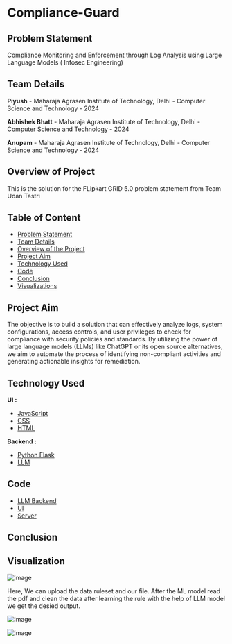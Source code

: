 # Compliance-Guard

## Problem Statement 

Compliance Monitoring and Enforcement through Log Analysis using Large Language Models ( Infosec Engineering)

## Team Details 

**Piyush** - Maharaja Agrasen Institute of Technology, Delhi - Computer Science and Technology - 2024

**Abhishek Bhatt** - Maharaja Agrasen Institute of Technology, Delhi - Computer Science and Technology - 2024

**Anupam** - Maharaja Agrasen Institute of Technology, Delhi - Computer Science and Technology - 2024

## Overview of Project

This is the solution for the FLipkart GRID 5.0 problem statement from Team Udan Tastri

## Table of Content

* [Problem Statement](https://github.com/piyush033/Compliance-Guard#problem-statement)
* [Team Details](https://github.com/piyush033/Compliance-Guard#team-details)
* [Overview of the Project](https://github.com/piyush033/Compliance-Guard#overview-of-project)
* [Project Aim](https://github.com/piyush033/Compliance-Guard#project-aim)
* [Technology Used](https://github.com/piyush033/Compliance-Guard#technology-used)
* [Code](https://github.com/piyush033/Compliance-Guard#code)
* [Conclusion](https://github.com/piyush033/Compliance-Guard#conclusion)
* [Visualizations](https://github.com/piyush033/Compliance-Guard#visualization)

## Project Aim 

The objective is to build a solution that can effectively analyze logs, system configurations,
access controls, and user privileges to check for compliance with security policies and
standards. By utilizing the power of large language models (LLMs) like ChatGPT or its open
source alternatives, we aim to automate the process of identifying non-compliant activities and
generating actionable insights for remediation.

## Technology Used

**UI :**
* [JavaScript](https://github.com/piyush033/Compliance-Guard/blob/main/UI/grid.js)
* [CSS](https://github.com/piyush033/Compliance-Guard/blob/main/UI/grid.css)
* [HTML](https://github.com/piyush033/Compliance-Guard/blob/main/UI/grid.html)

**Backend :** 
* [Python Flask](https://github.com/piyush033/Compliance-Guard/blob/main/Server/app.py)
* [LLM](https://github.com/piyush033/Compliance-Guard/blob/main/gd.ipynb)

## Code

* [LLM Backend](https://github.com/piyush033/Compliance-Guard/blob/main/gd.ipynb)
* [UI](https://github.com/piyush033/Compliance-Guard/tree/main/UI)
* [Server](https://github.com/piyush033/Compliance-Guard/blob/main/Server/app.py)

## Conclusion


## Visualization

![image](https://github.com/piyush033/Compliance-Guard/assets/100412728/84bc3803-8f01-493f-9a7d-c5b3aea17d9c)

Here, We can upload the data ruleset and our file.
After the ML model read the pdf and clean the data after learning the rule with the help of LLM model we get the desied output.

![image](https://github.com/piyush033/Compliance-Guard/assets/100412728/9388ab5a-e286-4837-a380-1609464b7360)

![image](https://github.com/piyush033/Compliance-Guard/assets/100412728/376dd442-28a3-422b-8d2e-dfc63e90f519)



